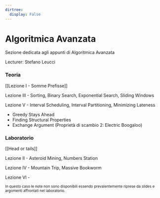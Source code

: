 ```yaml
---
dirtree:
  display: False
---
```


# Algoritmica Avanzata

Sezione dedicata agli appunti di Algoritmica Avanzata

Lecturer: Stefano Leucci

### Teoria

[[Lezione I - Somme Prefisse]]

Lezione III - Sorting, Binary Search, Exponential Search, Sliding Windows

Lezione V - Interval Scheduling, Interval Partitioning, Minimizing Lateness
- Greedy Stays Ahead
- Finding Structural Properties
- Exchange Argument (Proprietà di scambio 2: Electric Boogaloo)

### Laboratorio

[[Head or tails]]

Lezione II - Asteroid Mining, Numbers Station

Lezione IV - Mountain Trip, Massive Bookworm 

Lezione VI - 


<small> In questo caso le note non sono disponibili essendo prevalentemente riprese da slides e argomenti affrontati nel laboratorio.</small>

